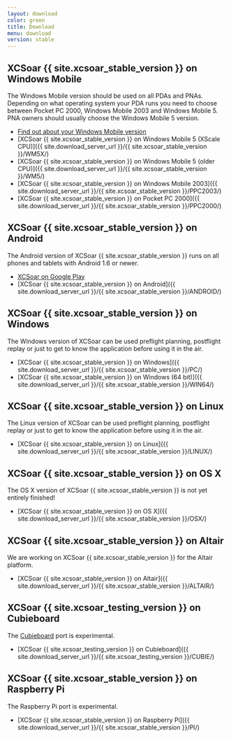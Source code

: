 ```yaml
---
layout: download
color: green
title: Download
menu: download
version: stable
---
```

## XCSoar {{ site.xcsoar_stable_version }} on Windows Mobile

The Windows Mobile version should be used on all PDAs and PNAs. Depending on what operating system your PDA runs you need to choose between Pocket PC 2000, 
Windows Mobile 2003 and Windows Mobile 5. PNA owners should usually choose the Windows Mobile 5 version.

- [Find out about your Windows Mobile version](/discover/wm_versions/)
- [XCSoar {{ site.xcsoar_stable_version }} on Windows Mobile 5 (XScale CPU)]({{ site.download_server_url }}/{{ site.xcsoar_stable_version }}/WM5X/)
- [XCSoar {{ site.xcsoar_stable_version }} on Windows Mobile 5 (older CPU)]({{ site.download_server_url }}/{{ site.xcsoar_stable_version }}/WM5/)
- [XCSoar {{ site.xcsoar_stable_version }} on Windows Mobile 2003]({{ site.download_server_url }}/{{ site.xcsoar_stable_version }}/PPC2003/)
- [XCSoar {{ site.xcsoar_stable_version }} on Pocket PC 2000]({{ site.download_server_url }}/{{ site.xcsoar_stable_version }}/PPC2000/)

## XCSoar {{ site.xcsoar_stable_version }} on Android

The Android version of XCSoar {{ site.xcsoar_stable_version }} runs on all phones and tablets with Android 1.6 or newer.

- [XCSoar on Google Play](https://play.google.com/store/apps/details?id=org.xcsoar)
- [XCSoar {{ site.xcsoar_stable_version }} on Android]({{ site.download_server_url }}/{{ site.xcsoar_stable_version }}/ANDROID/)

## XCSoar {{ site.xcsoar_stable_version }} on Windows
					
The Windows version of XCSoar can be used preflight planning, postflight replay or just to get to know the application before using it in the air.

- [XCSoar {{ site.xcsoar_stable_version }} on Windows]({{ site.download_server_url }}/{{ site.xcsoar_stable_version }}/PC/)
- [XCSoar {{ site.xcsoar_stable_version }} on Windows (64 bit)]({{ site.download_server_url }}/{{ site.xcsoar_stable_version }}/WIN64/)

## XCSoar {{ site.xcsoar_stable_version }} on Linux

The Linux version of XCSoar can be used preflight planning, postflight replay or just to get to know the application before using it in the air.

- [XCSoar {{ site.xcsoar_stable_version }} on Linux]({{ site.download_server_url }}/{{ site.xcsoar_stable_version }}/LINUX/)

## XCSoar {{ site.xcsoar_stable_version }} on OS X

The OS X version of XCSoar {{ site.xcsoar_stable_version }} is not yet entirely finished!

- [XCSoar {{ site.xcsoar_stable_version }} on OS X]({{ site.download_server_url }}/{{ site.xcsoar_stable_version }}/OSX/)

## XCSoar {{ site.xcsoar_stable_version }} on Altair

We are working on XCSoar {{ site.xcsoar_stable_version }} for the Altair platform.

- [XCSoar {{ site.xcsoar_stable_version }} on Altair]({{ site.download_server_url }}/{{ site.xcsoar_stable_version }}/ALTAIR/)

## XCSoar {{ site.xcsoar_testing_version }} on Cubieboard

The [Cubieboard](http://cubieboard.org/) port is experimental.

- [XCSoar {{ site.xcsoar_testing_version }} on Cubieboard]({{ site.download_server_url }}/{{ site.xcsoar_testing_version }}/CUBIE/)

## XCSoar {{ site.xcsoar_stable_version }} on Raspberry Pi

The Raspberry Pi port is experimental.

- [XCSoar {{ site.xcsoar_stable_version }} on Raspberry Pi]({{ site.download_server_url }}/{{ site.xcsoar_stable_version }}/PI/)
